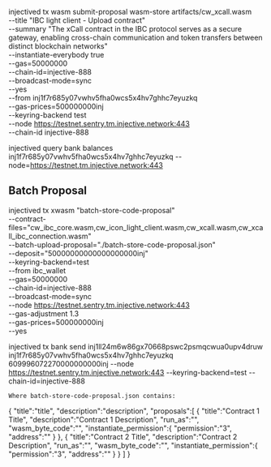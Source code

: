 injectived tx wasm submit-proposal wasm-store artifacts/cw_xcall.wasm \
--title "IBC light client - Upload contract" \
--summary "The xCall contract in the IBC protocol serves as a secure gateway, enabling cross-chain communication and token transfers between distinct blockchain networks" \
--instantiate-everybody true \
--gas=50000000 \
--chain-id=injective-888 \
--broadcast-mode=sync \
--yes \
--from inj1f7r685y07vwhv5fha0wcs5x4hv7ghhc7eyuzkq \
--gas-prices=500000000inj \
--keyring-backend test \
--node https://testnet.sentry.tm.injective.network:443 \
--chain-id injective-888


injectived query bank balances inj1f7r685y07vwhv5fha0wcs5x4hv7ghhc7eyuzkq --node=https://testnet.tm.injective.network:443

## Batch Proposal

injectived tx xwasm "batch-store-code-proposal" \
    --contract-files="cw_ibc_core.wasm,cw_icon_light_client.wasm,cw_xcall.wasm,cw_xcall_ibc_connection.wasm" \
    --batch-upload-proposal="./batch-store-code-proposal.json" \
    --deposit="50000000000000000000inj" \
    --keyring-backend=test \
    --from ibc_wallet \
    --gas=50000000 \
    --chain-id=injective-888 \
    --broadcast-mode=sync \
    --node https://testnet.sentry.tm.injective.network:443 \
    --gas-adjustment 1.3 \
    --gas-prices=500000000inj \
    --yes



injectived tx bank send  inj1ll24m6w86gx70668pswc2psmqcwua0upv4druw inj1f7r685y07vwhv5fha0wcs5x4hv7ghhc7eyuzkq 609996072270000000000inj --node https://testnet.sentry.tm.injective.network:443 --keyring-backend=test --chain-id=injective-888


    Where batch-store-code-proposal.json contains:
{
    "title":"title",
    "description":"description",
    "proposals":[
        {
            "title":"Contract 1 Title",
            "description":"Contract 1 Description",
            "run_as":"<put your address here>",
            "wasm_byte_code":"",
            "instantiate_permission":{
                "permission":"3",
                "address":""
            }
        },
        {
            "title":"Contract 2 Title",
            "description":"Contract 2 Description",
            "run_as":"<put your address here>",
            "wasm_byte_code":"",
            "instantiate_permission":{
                "permission":"3",
                "address":""
            }
        }
    ]
}